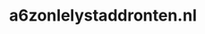 ---
layout: post
title:  "a6zonlelystaddronten.nl"
internal_url:  "/data/a6zonlelystaddronten.nl.html"
categories: dutchgov
---